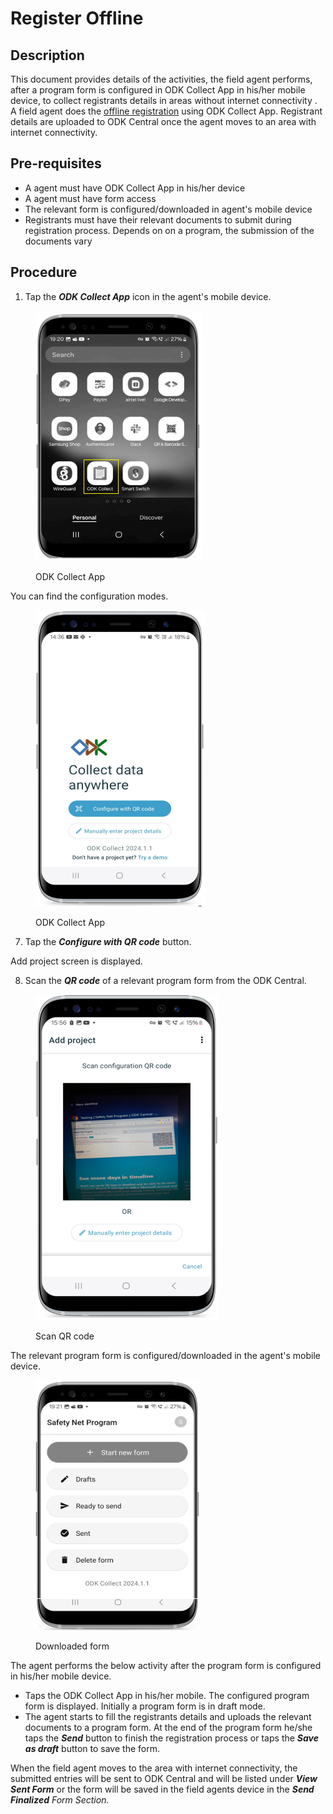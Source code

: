 # Register Offline

## Description

This document provides details of the activities, the field agent performs, after a program form is configured in ODK Collect App in his/her mobile device, to collect registrants details in areas without internet connectivity . A field agent does the [offline registration](https://github.com/OpenG2P/openg2p-documentation/blob/1.2.1/secure-registry/registration-methods/offline-registration.md) using ODK Collect App. Registrant details are uploaded to ODK Central once the agent moves to an area with internet connectivity.

## Pre-requisites

* A agent must have ODK Collect App in his/her device
* A agent must have form access
* The relevant form is configured/downloaded in agent's mobile device
* Registrants must have their relevant documents to submit during registration process. Depends on on a program, the submission of the documents vary

## Procedure

1. Tap the _**ODK Collect App**_ icon in the agent's mobile device.

<figure><img src="../../../../.gitbook/assets/image.png" alt=""><figcaption><p>ODK Collect App</p></figcaption></figure>

You can find the configuration modes.

<figure><img src="../../../../.gitbook/assets/image (10).png" alt=""><figcaption><p>ODK Collect App</p></figcaption></figure>

7. Tap the _**Configure with QR code**_ button.

Add project screen is displayed.

8. Scan the _**QR code**_ of a relevant program form from the ODK Central.

<figure><img src="../../../../.gitbook/assets/image (11).png" alt=""><figcaption><p>Scan QR code</p></figcaption></figure>

The relevant program form is configured/downloaded in the agent's mobile device.

<figure><img src="../../../../.gitbook/assets/image (13).png" alt=""><figcaption><p>Downloaded form</p></figcaption></figure>

The agent performs the below activity after the program form is configured in his/her mobile device.

* Taps the ODK Collect App in his/her mobile. The configured program form is displayed. Initially a program form is in draft mode.&#x20;
* The agent starts to fill the registrants details and uploads the relevant documents to a program form.  At the end of the program form he/she taps the _**Send**_ button to finish the registration process or taps the _**Save as draft**_ button to save the form.

When the field agent moves to the area with internet connectivity, the submitted entries will be sent to ODK Central and will be listed under _**View Sent Form**_ or the form will be saved in the field agents device in the _**Send Finalized** Form Section._
